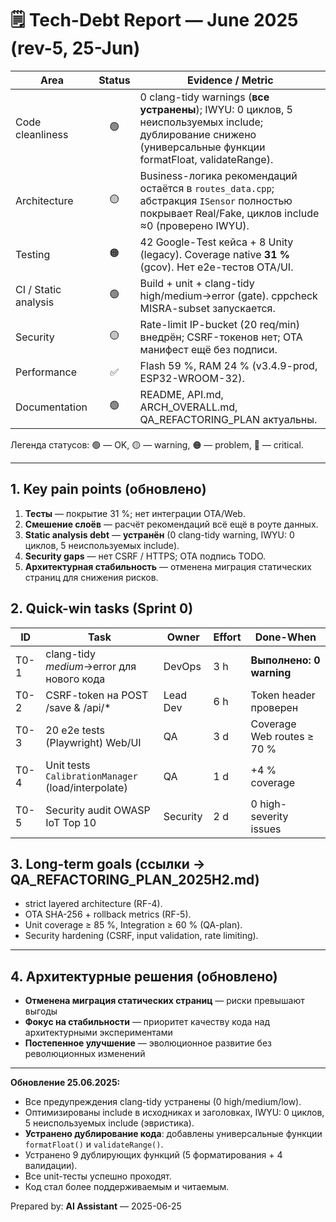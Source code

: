 # 🗒️ Tech-Debt Report — June 2025 (rev-5, 25-Jun)

| Area | Status | Evidence / Metric |
|------|:------:|-------------------|
| Code cleanliness | 🟢 | 0 clang-tidy warnings (**все устранены**); IWYU: 0 циклов, 5 неиспользуемых include; дублирование снижено (универсальные функции formatFloat, validateRange). |
| Architecture | 🟡 | Business-логика рекомендаций остаётся в `routes_data.cpp`; абстракция `ISensor` полностью покрывает Real/Fake, циклов include ≈0 (проверено IWYU). |
| Testing | 🟠 | 42 Google-Test кейса + 8 Unity (legacy). Coverage native **31 %** (gcov). Нет e2e-тестов OTA/UI. |
| CI / Static analysis | 🟢 | Build + unit + clang-tidy high/medium→error (gate). cppcheck MISRA-subset запускается. |
| Security | 🟡 | Rate-limit IP-bucket (20 req/min) внедрён; CSRF-токенов нет; OTA манифест ещё без подписи. |
| Performance | ✅ | Flash 59 %, RAM 24 % (v3.4.9-prod, ESP32-WROOM-32). |
| Documentation | 🟢 | README, API.md, ARCH_OVERALL.md, QA_REFACTORING_PLAN актуальны. |

Легенда статусов: 🟢 — OK, 🟡 — warning, 🟠 — problem, 🔴 — critical.

---

## 1. Key pain points (обновлено)
1. **Тесты** — покрытие 31 %; нет интеграции OTA/Web.
2. **Смешение слоёв** — расчёт рекомендаций всё ещё в роуте данных.
3. **Static analysis debt** — **устранён** (0 clang-tidy warning, IWYU: 0 циклов, 5 неиспользуемых include).
4. **Security gaps** — нет CSRF / HTTPS; OTA подпись TODO.
5. **Архитектурная стабильность** — отменена миграция статических страниц для снижения рисков.

## 2. Quick-win tasks (Sprint 0)
| ID | Task | Owner | Effort | Done-When |
|----|------|-------|--------|-----------|
| T0-1 | clang-tidy *medium*→error для нового кода | DevOps | 3 h | **Выполнено: 0 warning** |
| T0-2 | CSRF-token на POST /save & /api/* | Lead Dev | 6 h | Token header проверен |
| T0-3 | 20 e2e tests (Playwright) Web/UI | QA | 3 d | Coverage Web routes ≥ 70 % |
| T0-4 | Unit tests `CalibrationManager` (load/interpolate) | QA | 1 d | +4 % coverage |
| T0-5 | Security audit OWASP IoT Top 10 | Security | 2 d | 0 high-severity issues |

## 3. Long-term goals (ссылки → QA_REFACTORING_PLAN_2025H2.md)
* strict layered architecture (RF-4).
* OTA SHA-256 + rollback metrics (RF-5).
* Unit coverage ≥ 85 %, Integration ≥ 60 % (QA-plan).
* Security hardening (CSRF, input validation, rate limiting).

---

## 4. Архитектурные решения (обновлено)
- **Отменена миграция статических страниц** — риски превышают выгоды
- **Фокус на стабильности** — приоритет качеству кода над архитектурными экспериментами
- **Постепенное улучшение** — эволюционное развитие без революционных изменений

---

**Обновление 25.06.2025:**
- Все предупреждения clang-tidy устранены (0 high/medium/low).
- Оптимизированы include в исходниках и заголовках, IWYU: 0 циклов, 5 неиспользуемых include (эвристика).
- **Устранено дублирование кода**: добавлены универсальные функции `formatFloat()` и `validateRange()`.
- Устранено 9 дублирующих функций (5 форматирования + 4 валидации).
- Все unit-тесты успешно проходят.
- Код стал более поддерживаемым и читаемым.

Prepared by: **AI Assistant** — 2025-06-25 